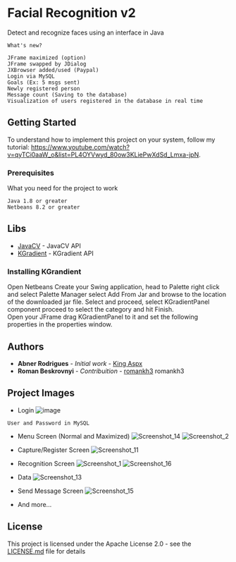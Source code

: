 # Facial Recognition v2

Detect and recognize faces using an interface in Java

```
What's new?

JFrame maximized (option)
JFrame swapped by JDialog
JXBrowser added/used (Paypal)
Login via MySQL
Goals (Ex: 5 msgs sent)
Newly registered person
Message count (Saving to the database)
Visualization of users registered in the database in real time
```

## Getting Started

To understand how to implement this project on your system, follow my tutorial: https://www.youtube.com/watch?v=qyTCi0aaW_o&list=PL4OYVwyd_80ow3KLiePwXdSd_Lmxa-jpN.

### Prerequisites

What you need for the project to work

```
Java 1.8 or greater
Netbeans 8.2 or greater
```

## Libs

* [JavaCV](https://drive.google.com/file/d/1diX9YS8B8TZ7EjaGBtrWNuj75fndIKdJ/view?usp=sharing) - JavaCV API
* [KGradient](https://drive.google.com/open?id=1IRTDv7VYHo6uMZ0rYEbE-KIq_NVgJYNJ) - KGradient API

### Installing KGrandient


Open Netbeans Create your Swing application, head to Palette right click and select Palette Manager select Add From Jar and browse to the location of the downloaded jar file. Select and proceed, select KGradientPanel component proceed to select the category and hit Finish. <br/>
Open your JFrame drag KGradientPanel to it and set the following properties in the properties window.


## Authors

* **Abner Rodrigues** - *Initial work* - [King Aspx](https://github.com/kingaspx)
* **Roman Beskrovnyi** - *Contribuition* - [romankh3](https://github.com/romankh3)
romankh3

## Project Images

* Login
![image](https://user-images.githubusercontent.com/40338524/58438048-30e74c00-80a3-11e9-96e2-888a83464d9c.png)

 ```
 User and Password in MySQL
 ```

* Menu Screen (Normal and Maximized)
![Screenshot_14](https://user-images.githubusercontent.com/40338524/58438088-69872580-80a3-11e9-84d2-b1a827b28d33.png)
![Screenshot_2](https://user-images.githubusercontent.com/40338524/58438022-0d240600-80a3-11e9-84d6-48571992e744.png)

* Capture/Register Screen
![Screenshot_11](https://user-images.githubusercontent.com/40338524/58438144-b79c2900-80a3-11e9-80c3-3e992774099a.png)

* Recognition Screen
![Screenshot_1](https://user-images.githubusercontent.com/40338524/58438287-7b1cfd00-80a4-11e9-8efc-88318dc1d161.png)
![Screenshot_16](https://user-images.githubusercontent.com/40338524/58438261-59bc1100-80a4-11e9-94d8-78bbe4f094f2.png)

* Data
![Screenshot_13](https://user-images.githubusercontent.com/40338524/58438303-8ff99080-80a4-11e9-97ce-55f2c7447cab.png)

* Send Message Screen
![Screenshot_15](https://user-images.githubusercontent.com/40338524/58438275-6d677780-80a4-11e9-8279-ce21e6e54ced.png)

* And more...

## License

This project is licensed under the Apache License 2.0 - see the [LICENSE.md](https://github.com/king-aspx/Facial-Recognition/blob/master/LICENSE) file for details
